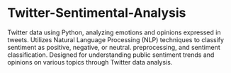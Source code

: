 # Twitter-Sentimental-Analysis
Twitter data using Python, analyzing emotions and opinions expressed in tweets. Utilizes Natural Language Processing (NLP) techniques to classify sentiment as positive, negative, or neutral. preprocessing, and sentiment classification. Designed for understanding public sentiment trends and opinions on various topics through Twitter data analysis.
